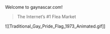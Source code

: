 Welcome to gaynascar.com!

> The Internet’s #1 Flea Market

![[Traditional_Gay_Pride_Flag_1973_Animated.gif]]

